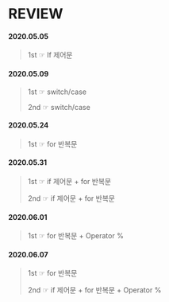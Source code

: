 # REVIEW

#### 2020.05.05

> 1st ☞ If 제어문

#### 2020.05.09

> 1st ☞ switch/case
>
> 2nd ☞ switch/case 

#### 2020.05.24

> 1st ☞ for 반복문

#### 2020.05.31

>1st ☞ if 제어문 + for 반복문
>
>2nd ☞ if 제어문 + for 반복문

#### 2020.06.01

> 1st ☞  for 반복문 + Operator %

#### 2020.06.07

> 1st ☞ for 반복문
>
> 2nd ☞ if 제어문 + for 반복문 + Operator %